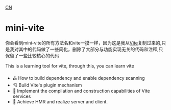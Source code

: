 [CN](README.md)
# mini-vite
你会看到mini-vite的所有方法名和vite一摸一样，因为这是我从[Vite](https://github.com/vitejs/vite)复制过来的,只是我对其中的代码做了一些简化，删除了大部分与功能实现无关的代码和注释,只保留了一些比较核心的代码


This is a learning tool for vite, through this, you can learn vite
- ⛪ How to build dependency and enable dependency scanning 
- 💘 Build Vite's plugin mechanism
- 🌈 Implement the compilation and construction capabilities of Vite services
- 🌻 Achieve HMR and realize server and client.